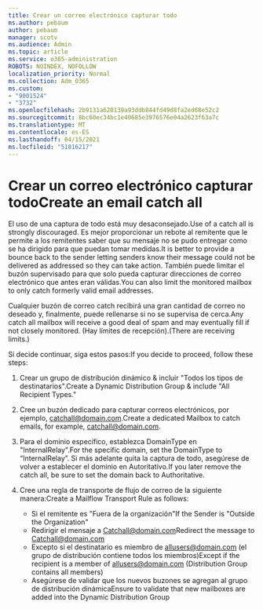 ```yaml
---
title: Crear un correo electrónico capturar todo
ms.author: pebaum
author: pebaum
manager: scotv
ms.audience: Admin
ms.topic: article
ms.service: o365-administration
ROBOTS: NOINDEX, NOFOLLOW
localization_priority: Normal
ms.collection: Adm_O365
ms.custom:
- "9001524"
- "3732"
ms.openlocfilehash: 2b9131a620139a93ddb844fd49d8fa2ed68e52c2
ms.sourcegitcommit: 8bc60ec34bc1e40685e3976576e04a2623f63a7c
ms.translationtype: MT
ms.contentlocale: es-ES
ms.lasthandoff: 04/15/2021
ms.locfileid: "51816217"
---
```

# <a name="create-an-email-catch-all"></a><span data-ttu-id="35e3e-102">Crear un correo electrónico capturar todo</span><span class="sxs-lookup"><span data-stu-id="35e3e-102">Create an email catch all</span></span>

<span data-ttu-id="35e3e-103">El uso de una captura de todo está muy desaconsejado.</span><span class="sxs-lookup"><span data-stu-id="35e3e-103">Use of a catch all is strongly discouraged.</span></span> <span data-ttu-id="35e3e-104">Es mejor proporcionar un rebote al remitente que le permite a los remitentes saber que su mensaje no se pudo entregar como se ha dirigido para que puedan tomar medidas.</span><span class="sxs-lookup"><span data-stu-id="35e3e-104">It is better to provide a bounce back to the sender letting senders know their message could not be delivered as addressed so they can take action.</span></span> <span data-ttu-id="35e3e-105">También puede limitar el buzón supervisado para que solo pueda capturar direcciones de correo electrónico que antes eran válidas.</span><span class="sxs-lookup"><span data-stu-id="35e3e-105">You can also limit the monitored mailbox to only catch formerly valid email addresses.</span></span> 

<span data-ttu-id="35e3e-106">Cualquier buzón de correo catch recibirá una gran cantidad de correo no deseado y, finalmente, puede rellenarse si no se supervisa de cerca.</span><span class="sxs-lookup"><span data-stu-id="35e3e-106">Any catch all mailbox will receive a good deal of spam and may eventually fill if not closely monitored.</span></span> <span data-ttu-id="35e3e-107">(Hay límites de recepción).</span><span class="sxs-lookup"><span data-stu-id="35e3e-107">(There are receiving limits.)</span></span> 

<span data-ttu-id="35e3e-108">Si decide continuar, siga estos pasos:</span><span class="sxs-lookup"><span data-stu-id="35e3e-108">If you decide to proceed, follow these steps:</span></span>

1. <span data-ttu-id="35e3e-109">Crear un grupo de distribución dinámico & incluir "Todos los tipos de destinatarios".</span><span class="sxs-lookup"><span data-stu-id="35e3e-109">Create a Dynamic Distribution Group & include "All Recipient Types."</span></span>

2. <span data-ttu-id="35e3e-110">Cree un buzón dedicado para capturar correos electrónicos, por ejemplo, catchall@domain.com.</span><span class="sxs-lookup"><span data-stu-id="35e3e-110">Create a dedicated Mailbox to catch emails, for example, catchall@domain.com.</span></span>

3. <span data-ttu-id="35e3e-111">Para el dominio específico, establezca DomainType en "InternalRelay".</span><span class="sxs-lookup"><span data-stu-id="35e3e-111">For the specific domain, set the DomainType to “InternalRelay”.</span></span> <span data-ttu-id="35e3e-112">Si más adelante quita la captura de todo, asegúrese de volver a establecer el dominio en Autoritativo.</span><span class="sxs-lookup"><span data-stu-id="35e3e-112">If you later remove the catch all, be sure to set the domain back to Authoritative.</span></span>

4. <span data-ttu-id="35e3e-113">Cree una regla de transporte de flujo de correo de la siguiente manera:</span><span class="sxs-lookup"><span data-stu-id="35e3e-113">Create a Mailflow Transport Rule as follows:</span></span>

    - <span data-ttu-id="35e3e-114">Si el remitente es "Fuera de la organización"</span><span class="sxs-lookup"><span data-stu-id="35e3e-114">If the Sender is "Outside the Organization"</span></span>
    - <span data-ttu-id="35e3e-115">Redirigir el mensaje a Catchall@domain.com</span><span class="sxs-lookup"><span data-stu-id="35e3e-115">Redirect the message to Catchall@domain.com</span></span>
    - <span data-ttu-id="35e3e-116">Excepto si el destinatario es miembro de allusers@domain.com (el grupo de distribución contiene todos los miembros)</span><span class="sxs-lookup"><span data-stu-id="35e3e-116">Except if the recipient is a member of allusers@domain.com (Distribution Group contains all members)</span></span>
    - <span data-ttu-id="35e3e-117">Asegúrese de validar que los nuevos buzones se agregan al grupo de distribución dinámica</span><span class="sxs-lookup"><span data-stu-id="35e3e-117">Ensure to validate that new mailboxes are added into the Dynamic Distribution Group</span></span>
